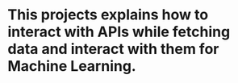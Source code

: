# This projects explains how to interact with APIs while fetching data and interact with them for Machine Learning.